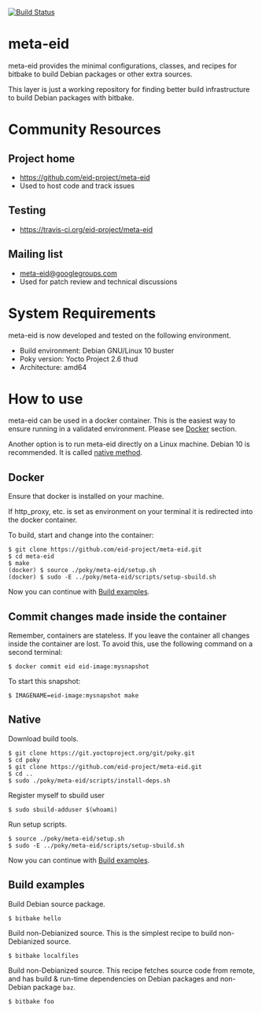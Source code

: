[![Build Status](https://travis-ci.org/eid-project/meta-eid.svg?branch=master)](https://travis-ci.org/eid-project/meta-eid)

meta-eid
========

meta-eid provides the minimal configurations, classes, and recipes
for bitbake to build Debian packages or other extra sources.

This layer is just a working repository for finding better build
infrastructure to build Debian packages with bitbake.

Community Resources
===================

Project home
------------

* https://github.com/eid-project/meta-eid
* Used to host code and track issues

Testing
-------

* https://travis-ci.org/eid-project/meta-eid

Mailing list
------------

* meta-eid@googlegroups.com
* Used for patch review and technical discussions

System Requirements
===================

meta-eid is now developed and tested on the following environment.

* Build environment: Debian GNU/Linux 10 buster
* Poky version: Yocto Project 2.6 thud
* Architecture: amd64

How to use
==========

meta-eid can be used in a docker container.
This is the easiest way to ensure running in a validated environment.
Please see [Docker](#Docker) section.

Another option is to run meta-eid directly on a Linux machine.
Debian 10 is recommended. It is called [native method](#native).

Docker
------

Ensure that docker is installed on your machine.

If http\_proxy, etc. is set as environment on your terminal it is
redirected into the docker container.

To build, start and change into the container:

    $ git clone https://github.com/eid-project/meta-eid.git
    $ cd meta-eid
    $ make
    (docker) $ source ./poky/meta-eid/setup.sh
    (docker) $ sudo -E ../poky/meta-eid/scripts/setup-sbuild.sh

Now you can continue with [Build examples](#build-examples).

Commit changes made inside the container
----------------------------------------

Remember, containers are stateless.
If you leave the container all changes inside the container are lost.
To avoid this, use the following command on a second terminal:

    $ docker commit eid eid-image:mysnapshot

To start this snapshot:

    $ IMAGENAME=eid-image:mysnapshot make

Native
------

Download build tools.

    $ git clone https://git.yoctoproject.org/git/poky.git
    $ cd poky
    $ git clone https://github.com/eid-project/meta-eid.git
    $ cd ..
    $ sudo ./poky/meta-eid/scripts/install-deps.sh

Register myself to sbuild user

    $ sudo sbuild-adduser $(whoami)

Run setup scripts.

    $ source ./poky/meta-eid/setup.sh
    $ sudo -E ../poky/meta-eid/scripts/setup-sbuild.sh

Now you can continue with [Build examples](#build-examples).

Build examples
--------------

Build Debian source package.

    $ bitbake hello

Build non-Debianized source.
This is the simplest recipe to build non-Debianized source.

    $ bitbake localfiles

Build non-Debianized source.
This recipe fetches source code from remote, and has
build & run-time dependencies on Debian packages and non-Debian package `baz`.

    $ bitbake foo
